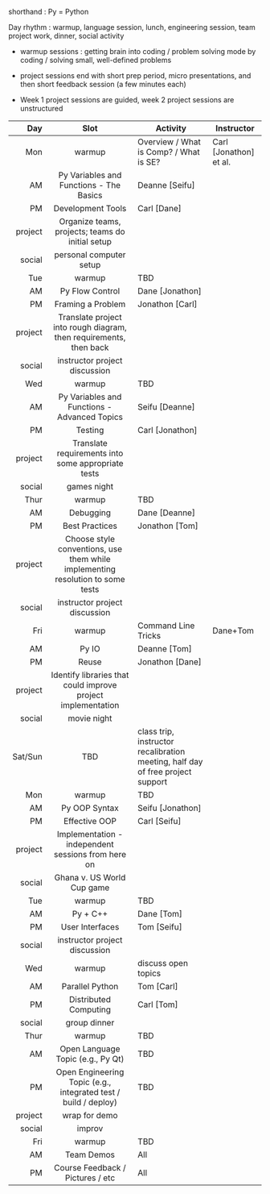 shorthand : Py = Python

Day rhythm : warmup, language session, lunch, engineering session, team project work, dinner, social activity

- warmup sessions : getting brain into coding / problem solving mode by coding / solving small, well-defined problems

- project sessions end with short prep period, micro presentations, and then short feedback session (a few minutes each)

- Week 1 project sessions are guided, week 2 project sessions are unstructured

Day | Slot | Activity | Instructor
---:|:----:|----------|-----------
Mon | warmup | Overview / What is Comp? / What is SE? | Carl [Jonathon] et al.
 | AM | Py Variables and Functions - The Basics | Deanne [Seifu]
 | PM | Development Tools | Carl [Dane]
 | project | Organize teams, projects; teams do initial setup
 | social | personal computer setup
Tue | warmup | TBD
 | AM | Py Flow Control | Dane [Jonathon]
 | PM | Framing a Problem | Jonathon [Carl]
 | project | Translate project into rough diagram, then requirements, then back
 | social | instructor project discussion
Wed | warmup | TBD
 | AM | Py Variables and Functions - Advanced Topics | Seifu [Deanne]
 | PM | Testing | Carl [Jonathon]
 | project | Translate requirements into some appropriate tests
 | social | games night
Thur | warmup | TBD
 | AM | Debugging | Dane [Deanne]
 | PM | Best Practices | Jonathon [Tom]
 | project | Choose style conventions, use them while implementing resolution to some tests
 | social | instructor project discussion
Fri | warmup | Command Line Tricks | Dane+Tom
 | AM | Py IO | Deanne [Tom]
 | PM | Reuse | Jonathon [Dane]
 | project | Identify libraries that could improve project implementation
 | social | movie night
Sat/Sun | TBD | class trip, instructor recalibration meeting, half day of free project support
Mon | warmup | TBD
 | AM | Py OOP Syntax | Seifu [Jonathon]
 | PM | Effective OOP | Carl [Seifu]
 | project | Implementation - independent sessions from here on
 | social | Ghana v. US World Cup game
Tue | warmup | TBD
 | AM | Py + C++ | Dane [Tom]
 | PM | User Interfaces | Tom [Seifu]
 | social | instructor project discussion
Wed | warmup | discuss open topics 
 | AM | Parallel Python | Tom [Carl]
 | PM | Distributed Computing | Carl [Tom]
 | social | group dinner
Thur | warmup | TBD
 | AM | Open Language Topic (e.g., Py Qt) | TBD
 | PM | Open Engineering Topic (e.g., integrated test / build / deploy) | TBD
 | project | wrap for demo
 | social | improv
Fri | warmup | TBD
 | AM | Team Demos | All
 | PM | Course Feedback / Pictures / etc | All
